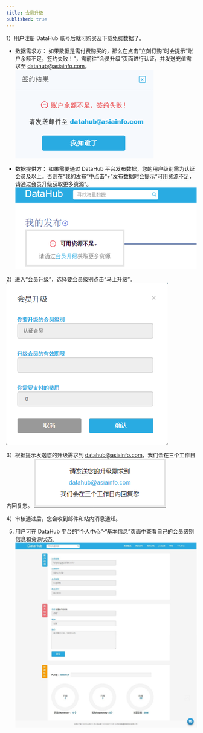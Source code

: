 ```yaml
---
title: 会员升级
published: true
---
```


1）用户注册 DataHub 账号后就可购买及下载免费数据了。

- 数据需求方：
如果数据是需付费购买的，那么在点击“立刻订购”时会提示“账户余额不足，签约失败！”，需前往“会员升级”页面进行认证，并发送充值需求至 datahub@asiainfo.com。
![](lack_of_balance.png)

- 数据提供方：
如果需要通过 DataHub 平台发布数据，您的用户级别需为认证会员及以上。否则在“我的发布”中点击“+”发布数据时会提示“可用资源不足，请通过会员升级获取更多资源”。
![](lack_of_resource.png)

2）进入“会员升级”，选择要会员级别点击“马上升级”。
![](verified_member.png)

3）根据提示发送您的升级需求到 datahub@asiainfo.com，我们会在三个工作日内回复您。
![](upgrade_mail.png)
 
4）审核通过后，您会收到邮件和站内消息通知。

5) 用户可在 DataHub 平台的“个人中心”-“基本信息”页面中查看自己的会员级别信息和资源状态。
![](resource.jpg)